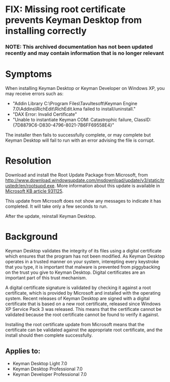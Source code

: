 # FIX: Missing root certificate prevents Keyman Desktop from installing correctly

### **NOTE**: This archived documentation has not been updated recently and may contain information that is no longer relevant


<h1>Symptoms</h1>

<p>When installing Keyman Desktop or Keyman Developer on Windows XP, you may receive errors such as:</p>

<ul>
<li>"Addin Library C:\Program Files\Tavultesoft\Keyman Engine 7.0\Addins\RichEdit\RichEdit.kma failed to install/uninstall."</li>

<li>"DAX Error: Invalid Certificate"</li>

<li>"Unable to instantiate Keyman COM: Catastrophic failure, ClassID: {7D8879C6-D830-4796-8021-7B6FF69558E4}"</li>
</ul>

<p>The installer then fails to successfully complete, or may complete but Keyman Desktop will fail to run with an error advising the file is corrupt.</p>

<h1>Resolution</h1>

<p>Download and install the Root Update Package from Microsoft, from <a href='http://www.download.windowsupdate.com/msdownload/update/v3/static/trustedr/en/rootsupd.exe'>http://www.download.windowsupdate.com/msdownload/update/v3/static/trustedr/en/rootsupd.exe</a>.  More information about this update is available in <a href='http://support.microsoft.com/kb/931125' target='_blank'>Microsoft KB article 931125</a>.</p>

<p>This update from Microsoft does not show any messages to indicate it has completed.  It will take only a few seconds to run.</p>

<p>After the update, reinstall Keyman Desktop.</p>

<h1>Background</h1>

<p>Keyman Desktop validates the integrity of its files using a digital certificate which ensures that the program has not been modified.  As Keyman Desktop operates in a trusted manner on your system, interepting every keystroke that you type, it is important that malware is prevented from piggybacking on the trust you give to Keyman Desktop.  Digital certificates are an important part of this trust mechanism.</p>

<p>A digital certificate signature is validated by checking it against a root certificate, which is provided by Microsoft and installed with the operating system.  Recent releases of Keyman Desktop are signed with a digital certificate that is based on a new root certificate, released since Windows XP Service Pack 3 was released.  This means that the certificate cannot be validated because the root certificate cannot be found to verify it against.</p>

<p>Installing the root certificate update from Microsoft means that the certificate can be validated against the appropriate root certificate, and the install should then complete successfully.</p>

## Applies to:
 * Keyman Desktop Light 7.0
 * Keyman Desktop Professional 7.0
 * Keyman Developer Professional 7.0

